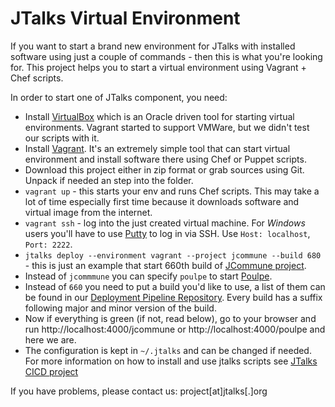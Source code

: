 JTalks Virtual Environment
==

If you want to start a brand new environment for JTalks with installed software using just a couple of commands - then this is what you're looking for. This project helps you to start a virtual environment using Vagrant + Chef scripts.

In order to start one of JTalks component, you need:
* Install [VirtualBox](https://www.virtualbox.org/) which is an Oracle driven tool for starting virtual environments. Vagrant started to support VMWare, but we didn't test our scripts with it.
* Install [Vagrant](http://www.vagrantup.com). It's an extremely simple tool that can start virtual environment and install software there using Chef or Puppet scripts.
* Download this project either in zip format or grab sources using Git. Unpack if needed an step into the folder.
* `vagrant up` - this starts your env and runs Chef scripts. This may take a lot of time especially first time because it downloads software and virtual image from the internet.
* `vagrant ssh` - log into the just created virtual machine. For _Windows_ users you'll have to use [Putty](http://www.chiark.greenend.org.uk/~sgtatham/putty/download.html) to log in via SSH. Use `Host: localhost`, `Port: 2222`.
* `jtalks deploy --environment vagrant --project jcommune --build 680` - this is just an example that start 660th build of [JCommune project](https://github.com/jtalks-org/jcommune).
 * Instead of `jcommmune` you can specify `poulpe` to start [Poulpe](https://github.com/jtalks-org/poulpe).
 * Instead of `660` you need to put a build you'd like to use, a list of them can be found in our [Deployment Pipeline Repository](http://repo.jtalks.org/content/repositories/deployment-pipeline/deployment-pipeline/). Every build has a suffix following major and minor version of the build.
* Now if everything is green (if not, read below), go to your browser and run http://localhost:4000/jcommune or http://localhost:4000/poulpe and here we are.
* The configuration is kept in `~/.jtalks` and can be changed if needed. For more information on how to install and use jtalks scripts see [JTalks CICD project](https://github.com/jtalks-org/jtalks-cicd)

If you have problems, please contact us: project\[at\]jtalks\[.\]org
